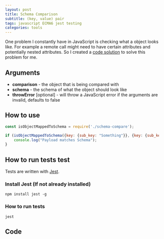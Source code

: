 ```yaml
---
layout: post
title: Schema Comparison
subtitle: (key, value) pair
tags: javascript ECMA6 jest testing
categories: tools
---
```


One problem I constantly have in JavaScript is checking what a object looks like. For example a remote call might need to have certain attributes and potentially nested attributes. So I created a [code solution](https://gist.github.com/bbody/0cd99962f72a5a4d3e437995e65e8651) to solve this problem for me.

## Arguments

* **comparison** - the object that is being compared with
* **schema** - the schema of what the object should look like
* **throwError** [optional] - will throw a JavaScript error if the arguments are invalid, defaults to false

## How to use

```javascript
const isObjectMappedToSchema = require('./schema-compare');

if (isObjectMappedToSchema({key: {sub_key: "Something"}}, {key: {sub_key: true}})) {
	console.log("Payload matches Schema");
}
```

## How to run tests test

Tests are written with [Jest](https://jestjs.io/).

### Install Jest (If not already installed)

`npm install jest -g` 

### How to run tests

`jest`

## Code

<script src="https://gist.github.com/bbody/0cd99962f72a5a4d3e437995e65e8651.js"></script>